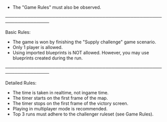 - The "Game Rules" must also be observed.

────────────────────────────────────────────────────────────────

Basic Rules:

- The game is won by finishing the  "Supply challenge" game scenario.
- Only 1 player is allowed.
- Using imported blueprints is NOT allowed.  However, you may use blueprints created during the run.

────────────────────────────────────────────────────────────────

Detailed Rules:

- The time is taken in realtime, not ingame time.
- The timer starts on the first frame of the map.
- The timer stops on the first frame of the victory screen.
- Playing in multiplayer mode is recommended.
- Top 3 runs must adhere to the challenger ruleset (see Game Rules).